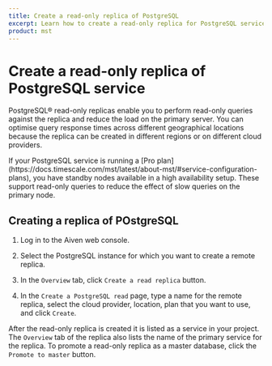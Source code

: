 ```yaml
---
title: Create a read-only replica of PostgreSQL
excerpt: Learn how to create a read-only replica for PostgreSQL service on Managed Service for TimescaleDB 
product: mst
---
```


# Create a read-only replica of PostgreSQL service

PostgreSQL® read-only replicas enable you to perform read-only queries against
the replica and reduce the load on the primary server. You can optimise query
response times across different geographical locations because the replica can
be created in different regions or on different cloud providers.

<highlight type="note">
If your PostgreSQL service is running a [Pro plan](https://docs.timescale.com/mst/latest/about-mst/#service-configuration-plans),
you have standby nodes available in a high availability setup. These support
read-only queries to reduce the effect of slow queries on the primary node.
</highlight>

<procedure>

## Creating a replica of POstgreSQL

1.  Log in to the Aiven web console.

1.  Select the PostgreSQL instance for which you want to create a remote replica.

1.  In the `Overview` tab, click `Create a read replica` button.

1.  In the `Create a PostgreSQL read` page, type a name for the remote replica,
    select the cloud provider, location, plan that you want to use, and click
    `Create`.

</procedure>

After the read-only replica is created it is listed as a service in your
project. The `Overview` tab of the replica also lists the name of the primary
service for the replica. To promote a read-only replica as a master database,
click the `Promote to master` button.
